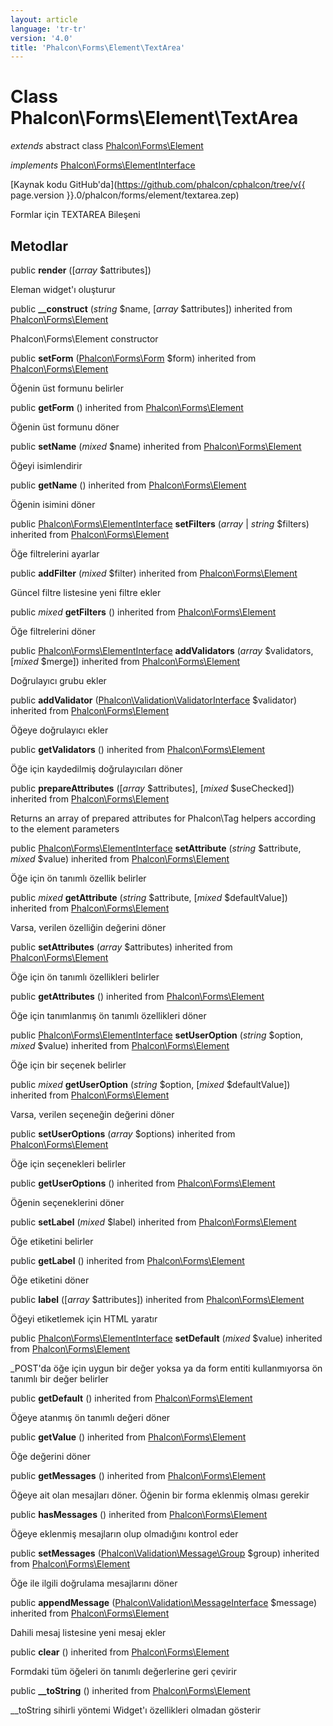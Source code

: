 ```yaml
---
layout: article
language: 'tr-tr'
version: '4.0'
title: 'Phalcon\Forms\Element\TextArea'
---
```

# Class **Phalcon\Forms\Element\TextArea**

*extends* abstract class [Phalcon\Forms\Element](Phalcon_Forms_Element)

*implements* [Phalcon\Forms\ElementInterface](Phalcon_Forms_ElementInterface)

[Kaynak kodu GitHub'da](https://github.com/phalcon/cphalcon/tree/v{{ page.version }}.0/phalcon/forms/element/textarea.zep)

Formlar için TEXTAREA Bileşeni

## Metodlar

public **render** ([*array* $attributes])

Eleman widget'ı oluşturur

public **__construct** (*string* $name, [*array* $attributes]) inherited from [Phalcon\Forms\Element](Phalcon_Forms_Element)

Phalcon\Forms\Element constructor

public **setForm** ([Phalcon\Forms\Form](Phalcon_Forms_Form) $form) inherited from [Phalcon\Forms\Element](Phalcon_Forms_Element)

Öğenin üst formunu belirler

public **getForm** () inherited from [Phalcon\Forms\Element](Phalcon_Forms_Element)

Öğenin üst formunu döner

public **setName** (*mixed* $name) inherited from [Phalcon\Forms\Element](Phalcon_Forms_Element)

Öğeyi isimlendirir

public **getName** () inherited from [Phalcon\Forms\Element](Phalcon_Forms_Element)

Öğenin isimini döner

public [Phalcon\Forms\ElementInterface](Phalcon_Forms_ElementInterface) **setFilters** (*array* | *string* $filters) inherited from [Phalcon\Forms\Element](Phalcon_Forms_Element)

Öğe filtrelerini ayarlar

public **addFilter** (*mixed* $filter) inherited from [Phalcon\Forms\Element](Phalcon_Forms_Element)

Güncel filtre listesine yeni filtre ekler

public *mixed* **getFilters** () inherited from [Phalcon\Forms\Element](Phalcon_Forms_Element)

Öğe filtrelerini döner

public [Phalcon\Forms\ElementInterface](Phalcon_Forms_ElementInterface) **addValidators** (*array* $validators, [*mixed* $merge]) inherited from [Phalcon\Forms\Element](Phalcon_Forms_Element)

Doğrulayıcı grubu ekler

public **addValidator** ([Phalcon\Validation\ValidatorInterface](Phalcon_Validation_ValidatorInterface) $validator) inherited from [Phalcon\Forms\Element](Phalcon_Forms_Element)

Öğeye doğrulayıcı ekler

public **getValidators** () inherited from [Phalcon\Forms\Element](Phalcon_Forms_Element)

Öğe için kaydedilmiş doğrulayıcıları döner

public **prepareAttributes** ([*array* $attributes], [*mixed* $useChecked]) inherited from [Phalcon\Forms\Element](Phalcon_Forms_Element)

Returns an array of prepared attributes for Phalcon\Tag helpers according to the element parameters

public [Phalcon\Forms\ElementInterface](Phalcon_Forms_ElementInterface) **setAttribute** (*string* $attribute, *mixed* $value) inherited from [Phalcon\Forms\Element](Phalcon_Forms_Element)

Öğe için ön tanımlı özellik belirler

public *mixed* **getAttribute** (*string* $attribute, [*mixed* $defaultValue]) inherited from [Phalcon\Forms\Element](Phalcon_Forms_Element)

Varsa, verilen özelliğin değerini döner

public **setAttributes** (*array* $attributes) inherited from [Phalcon\Forms\Element](Phalcon_Forms_Element)

Öğe için ön tanımlı özellikleri belirler

public **getAttributes** () inherited from [Phalcon\Forms\Element](Phalcon_Forms_Element)

Öğe için tanımlanmış ön tanımlı özellikleri döner

public [Phalcon\Forms\ElementInterface](Phalcon_Forms_ElementInterface) **setUserOption** (*string* $option, *mixed* $value) inherited from [Phalcon\Forms\Element](Phalcon_Forms_Element)

Öğe için bir seçenek belirler

public *mixed* **getUserOption** (*string* $option, [*mixed* $defaultValue]) inherited from [Phalcon\Forms\Element](Phalcon_Forms_Element)

Varsa, verilen seçeneğin değerini döner

public **setUserOptions** (*array* $options) inherited from [Phalcon\Forms\Element](Phalcon_Forms_Element)

Öğe için seçenekleri belirler

public **getUserOptions** () inherited from [Phalcon\Forms\Element](Phalcon_Forms_Element)

Öğenin seçeneklerini döner

public **setLabel** (*mixed* $label) inherited from [Phalcon\Forms\Element](Phalcon_Forms_Element)

Öğe etiketini belirler

public **getLabel** () inherited from [Phalcon\Forms\Element](Phalcon_Forms_Element)

Öğe etiketini döner

public **label** ([*array* $attributes]) inherited from [Phalcon\Forms\Element](Phalcon_Forms_Element)

Öğeyi etiketlemek için HTML yaratır

public [Phalcon\Forms\ElementInterface](Phalcon_Forms_ElementInterface) **setDefault** (*mixed* $value) inherited from [Phalcon\Forms\Element](Phalcon_Forms_Element)

_POST'da öğe için uygun bir değer yoksa ya da form entiti kullanmıyorsa ön tanımlı bir değer belirler

public **getDefault** () inherited from [Phalcon\Forms\Element](Phalcon_Forms_Element)

Öğeye atanmış ön tanımlı değeri döner

public **getValue** () inherited from [Phalcon\Forms\Element](Phalcon_Forms_Element)

Öğe değerini döner

public **getMessages** () inherited from [Phalcon\Forms\Element](Phalcon_Forms_Element)

Öğeye ait olan mesajları döner. Öğenin bir forma eklenmiş olması gerekir

public **hasMessages** () inherited from [Phalcon\Forms\Element](Phalcon_Forms_Element)

Öğeye eklenmiş mesajların olup olmadığını kontrol eder

public **setMessages** ([Phalcon\Validation\Message\Group](Phalcon_Validation_Message_Group) $group) inherited from [Phalcon\Forms\Element](Phalcon_Forms_Element)

Öğe ile ilgili doğrulama mesajlarını döner

public **appendMessage** ([Phalcon\Validation\MessageInterface](Phalcon_Validation_MessageInterface) $message) inherited from [Phalcon\Forms\Element](Phalcon_Forms_Element)

Dahili mesaj listesine yeni mesaj ekler

public **clear** () inherited from [Phalcon\Forms\Element](Phalcon_Forms_Element)

Formdaki tüm öğeleri ön tanımlı değerlerine geri çevirir

public **__toString** () inherited from [Phalcon\Forms\Element](Phalcon_Forms_Element)

__toString sihirli yöntemi Widget'ı özellikleri olmadan gösterir
